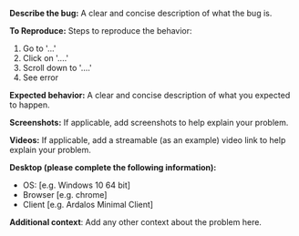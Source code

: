 **Describe the bug:**
 A clear and concise description of what the bug is.

**To Reproduce:**
Steps to reproduce the behavior:
1. Go to '...'
2. Click on '....'
3. Scroll down to '....'
4. See error

**Expected behavior:**
 A clear and concise description of what you expected to happen.

**Screenshots:**
 If applicable, add screenshots to help explain your problem.

**Videos:** 
If applicable, add a streamable (as an example) video link to help explain your problem.

**Desktop (please complete the following information):**
 - OS: [e.g. Windows 10 64 bit]
 - Browser [e.g. chrome]
 - Client [e.g. Ardalos Minimal Client]

**Additional context**: 
Add any other context about the problem here.
